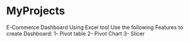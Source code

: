 # MyProjects
E-Commerce Dashboard Using Excel tool
Use the following Features to create Dashboard:
1- Pivot table
2- Pivot Chart
3- Slicer
